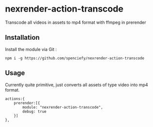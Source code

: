# nexrender-action-transcode

Transcode all videos in assets to mp4 format with ffmpeg in prerender

## Installation

Install the module via Git :
```
npm i -g https://github.com/spenciefy/nexrender-action-transcode 
```

## Usage

Currently quite primitive, just converts all assets of type video into mp4 format. 

```
actions:{
    prerender:[{
        module: "nexrender-action-transcode",
        debug: true
    }]
},
```
